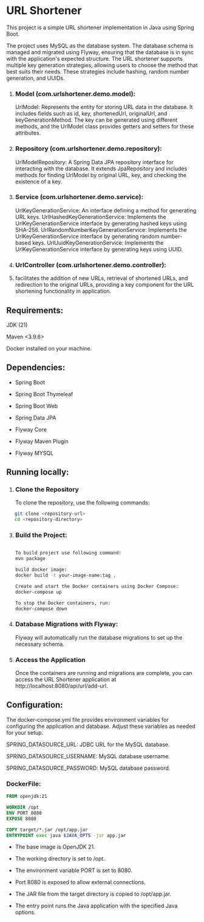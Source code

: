 # URL Shortener 
This project is a simple URL shortener implementation in Java using Spring Boot.

The project uses MySQL as the database system. The database schema is managed and migrated using Flyway, ensuring that the database is in sync with the application's expected structure.
The URL shortener supports multiple key generation strategies, allowing users to choose the method that best suits their needs. These strategies include hashing, random number generation, and UUIDs.

1. ### Model (com.urlshortener.demo.model):
   UrlModel: Represents the entity for storing URL data in the database. It includes fields such as id, key, shortenedUrl, originalUrl, and keyGenerationMethod. The key can be generated using different methods, and the UrlModel class provides getters and setters 
   for these attributes.
   
2. ### Repository (com.urlshortener.demo.repository):
   UrlModelRepository: A Spring Data JPA repository interface for interacting with the database. It extends JpaRepository and includes methods for finding UrlModel by original URL, key, and checking the existence of a key.

3. ### Service (com.urlshortener.demo.service):
   UrlKeyGenerationService: An interface defining a method for generating URL keys.
   UrlHashedKeyGenerationService: Implements the UrlKeyGenerationService interface by generating hashed keys using SHA-256.
   UrlRandomNumberKeyGenerationService: Implements the UrlKeyGenerationService interface by generating random number-based keys.
   UrlUuidKeyGenerationService: Implements the UrlKeyGenerationService interface by generating keys using UUID.

4. ### UrlController (com.urlshortener.demo.controller):
5. facilitates the addition of new URLs, retrieval of shortened URLs, and redirection to the original URLs, providing a key component for the URL shortening functionality in application.

## Requirements:

JDK (21)

Maven <3.9.6>

Docker installed on your machine.


## Dependencies:

- Spring Boot 

- Spring Boot Thymeleaf

- Spring Boot Web

- Spring Data JPA

- Flyway Core 

- Flyway Maven Plugin 

- Flyway MYSQL 


## Running locally:

1. ### Clone the Repository

   To clone the repository, use the following commands:

```bash
   git clone <repository-url>
   cd <repository-directory>
```


3. ### **Build the Project:**
   ```bash
   
   To build project use following command:
   mvn package
   
   build docker image:
   docker build -t your-image-name:tag .

   Create and start the Docker containers using Docker Compose:
   docker-compose up

   To stop the Docker containers, run:
   docker-compose down

4. ### Database Migrations with Flyway:
   Flyway will automatically run the database migrations to set up the necessary schema.

5. ### Access the Application
   Once the containers are running and migrations are complete, you can access the URL Shortener application at http://localhost:8080/api/url/add-url.

## Configuration:

The docker-compose.yml file provides environment variables for configuring the application and database. Adjust these variables as needed for your setup.

SPRING_DATASOURCE_URL: JDBC URL for the MySQL database.

SPRING_DATASOURCE_USERNAME: MySQL database username.

SPRING_DATASOURCE_PASSWORD: MySQL database password.

### DockerFile:
```Dockerfile
FROM openjdk:21

WORKDIR /opt
ENV PORT 8080
EXPOSE 8080

COPY target/*.jar /opt/app.jar
ENTRYPOINT exec java $JAVA_OPTS -jar app.jar
```

- The base image is OpenJDK 21.

- The working directory is set to /opt.

- The environment variable PORT is set to 8080.

- Port 8080 is exposed to allow external connections.

- The JAR file from the target directory is copied to /opt/app.jar.

- The entry point runs the Java application with the specified Java options.
   

